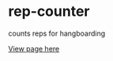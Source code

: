 # rep-counter
counts reps for hangboarding

[View page here](https://moulson.github.io/rep-counter)
